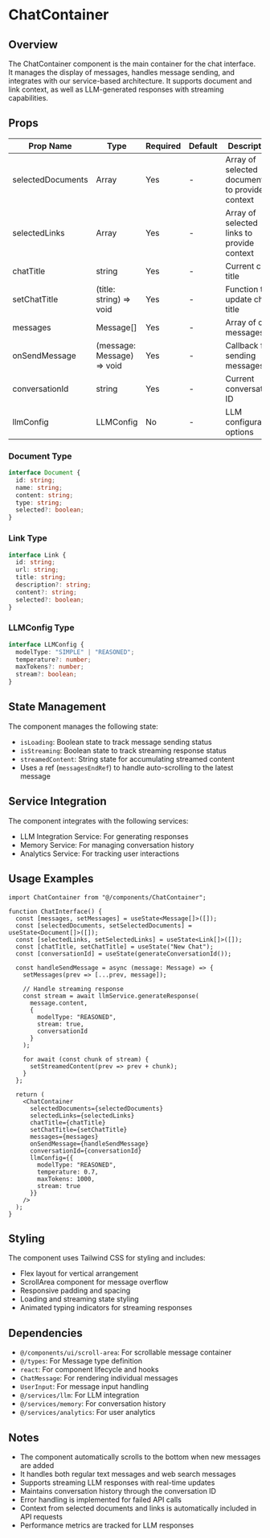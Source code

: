 # ChatContainer

## Overview
The ChatContainer component is the main container for the chat interface. It manages the display of messages, handles message sending, and integrates with our service-based architecture. It supports document and link context, as well as LLM-generated responses with streaming capabilities.

## Props
| Prop Name | Type | Required | Default | Description |
|-----------|------|----------|---------|-------------|
| selectedDocuments | Array<Document> | Yes | - | Array of selected documents to provide context |
| selectedLinks | Array<Link> | Yes | - | Array of selected links to provide context |
| chatTitle | string | Yes | - | Current chat title |
| setChatTitle | (title: string) => void | Yes | - | Function to update chat title |
| messages | Message[] | Yes | - | Array of chat messages |
| onSendMessage | (message: Message) => void | Yes | - | Callback for sending messages |
| conversationId | string | Yes | - | Current conversation ID |
| llmConfig | LLMConfig | No | - | LLM configuration options |

### Document Type
```typescript
interface Document {
  id: string;
  name: string;
  content: string;
  type: string;
  selected?: boolean;
}
```

### Link Type
```typescript
interface Link {
  id: string;
  url: string;
  title: string;
  description?: string;
  content?: string;
  selected?: boolean;
}
```

### LLMConfig Type
```typescript
interface LLMConfig {
  modelType: "SIMPLE" | "REASONED";
  temperature?: number;
  maxTokens?: number;
  stream?: boolean;
}
```

## State Management
The component manages the following state:
- `isLoading`: Boolean state to track message sending status
- `isStreaming`: Boolean state to track streaming response status
- `streamedContent`: String state for accumulating streamed content
- Uses a ref (`messagesEndRef`) to handle auto-scrolling to the latest message

## Service Integration
The component integrates with the following services:
- LLM Integration Service: For generating responses
- Memory Service: For managing conversation history
- Analytics Service: For tracking user interactions

## Usage Examples
```tsx
import ChatContainer from "@/components/ChatContainer";

function ChatInterface() {
  const [messages, setMessages] = useState<Message[]>([]);
  const [selectedDocuments, setSelectedDocuments] = useState<Document[]>([]);
  const [selectedLinks, setSelectedLinks] = useState<Link[]>([]);
  const [chatTitle, setChatTitle] = useState("New Chat");
  const [conversationId] = useState(generateConversationId());

  const handleSendMessage = async (message: Message) => {
    setMessages(prev => [...prev, message]);
    
    // Handle streaming response
    const stream = await llmService.generateResponse(
      message.content,
      {
        modelType: "REASONED",
        stream: true,
        conversationId
      }
    );

    for await (const chunk of stream) {
      setStreamedContent(prev => prev + chunk);
    }
  };

  return (
    <ChatContainer
      selectedDocuments={selectedDocuments}
      selectedLinks={selectedLinks}
      chatTitle={chatTitle}
      setChatTitle={setChatTitle}
      messages={messages}
      onSendMessage={handleSendMessage}
      conversationId={conversationId}
      llmConfig={{
        modelType: "REASONED",
        temperature: 0.7,
        maxTokens: 1000,
        stream: true
      }}
    />
  );
}
```

## Styling
The component uses Tailwind CSS for styling and includes:
- Flex layout for vertical arrangement
- ScrollArea component for message overflow
- Responsive padding and spacing
- Loading and streaming state styling
- Animated typing indicators for streaming responses

## Dependencies
- `@/components/ui/scroll-area`: For scrollable message container
- `@/types`: For Message type definition
- `react`: For component lifecycle and hooks
- `ChatMessage`: For rendering individual messages
- `UserInput`: For message input handling
- `@/services/llm`: For LLM integration
- `@/services/memory`: For conversation history
- `@/services/analytics`: For user analytics

## Notes
- The component automatically scrolls to the bottom when new messages are added
- It handles both regular text messages and web search messages
- Supports streaming LLM responses with real-time updates
- Maintains conversation history through the conversation ID
- Error handling is implemented for failed API calls
- Context from selected documents and links is automatically included in API requests
- Performance metrics are tracked for LLM responses 